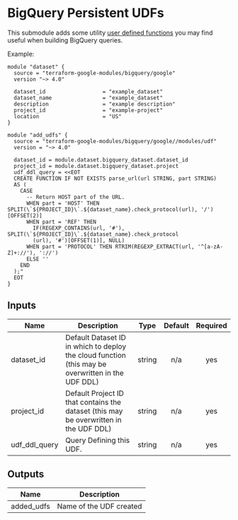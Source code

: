 # BigQuery Persistent UDFs

This submodule adds some utility [user defined functions](https://cloud.google.com/bigquery/docs/reference/standard-sql/user-defined-functions)
you may find useful when building BigQuery queries.

Example:
```
module "dataset" {
  source = "terraform-google-modules/bigquery/google"
  version "~> 4.0"

  dataset_id                  = "example_dataset"
  dataset_name                = "example_dataset"
  description                 = "example description"
  project_id                  = "example-project"
  location                    = "US"
}

module "add_udfs" {
  source = "terraform-google-modules/bigquery/google//modules/udf"
  version = "~> 4.0"

  dataset_id = module.dataset.bigquery_dataset.dataset_id
  project_id = module.dataset.bigquery_dataset.project
  udf_ddl_query = <<EOT
  CREATE FUNCTION IF NOT EXISTS parse_url(url STRING, part STRING)
  AS (
    CASE
      -- Return HOST part of the URL.
      WHEN part = 'HOST' THEN SPLIT(\`${PROJECT_ID}\`.${dataset_name}.check_protocol(url), '/')[OFFSET(2)]
      WHEN part = 'REF' THEN
        IF(REGEXP_CONTAINS(url, '#'), SPLIT(\`${PROJECT_ID}\`.${dataset_name}.check_protocol
        (url), '#')[OFFSET(1)], NULL)
      WHEN part = 'PROTOCOL' THEN RTRIM(REGEXP_EXTRACT(url, '^[a-zA-Z]+://'), '://')
      ELSE ''
    END
  );"
  EOT
}
```
<!-- BEGINNING OF PRE-COMMIT-TERRAFORM DOCS HOOK -->
## Inputs

| Name | Description | Type | Default | Required |
|------|-------------|:----:|:-----:|:-----:|
| dataset\_id | Default Dataset ID in which to deploy the cloud function (this may be overwritten in the UDF DDL) | string | n/a | yes |
| project\_id | Default Project ID that contains the dataset (this may be overwritten in the UDF DDL) | string | n/a | yes |
| udf\_ddl\_query | Query Defining this UDF. | string | n/a | yes |

## Outputs

| Name | Description |
|------|-------------|
| added\_udfs | Name of the UDF created |

<!-- END OF PRE-COMMIT-TERRAFORM DOCS HOOK -->
